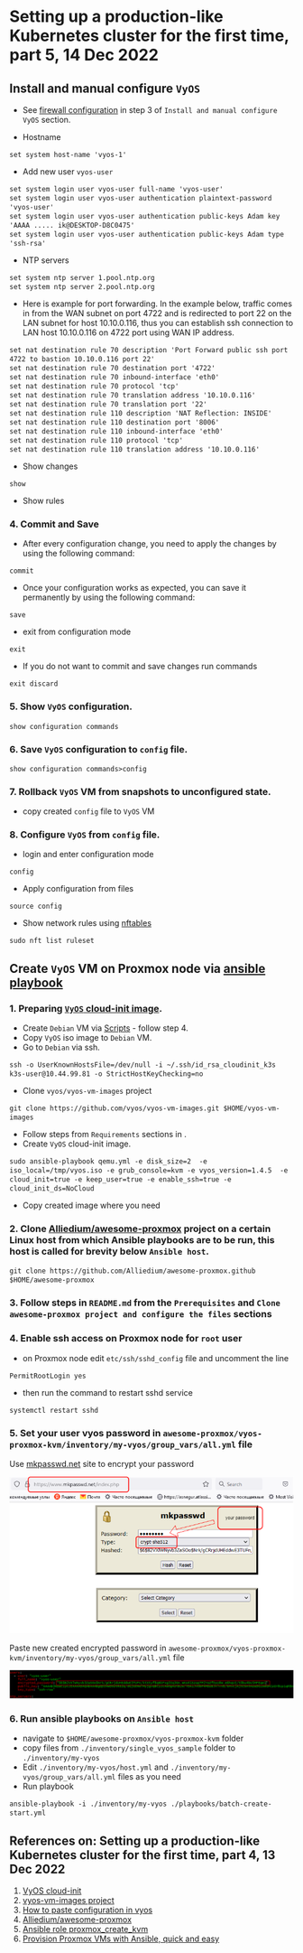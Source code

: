 # Setting up a production-like Kubernetes cluster for the first time, part 5, 14 Dec 2022
  
  ## Install and manual configure `VyOS`
  
  * See [firewall configuration](../38_setting_up_production_like_kubernetes_cluster_part_3_13_dec_2022/README.md) in step 3 of `Install and manual configure VyOS` section.
   
  * Hostname
  
  ```
  set system host-name 'vyos-1'
  ```
  * Add new user `vyos-user`
  
  ```
  set system login user vyos-user full-name 'vyos-user'
  set system login user vyos-user authentication plaintext-password 'vyos-user'
  set system login user vyos-user authentication public-keys Adam key 'AAAA ..... ik@DESKTOP-D8C0475'
  set system login user vyos-user authentication public-keys Adam type 'ssh-rsa'
  ```

  * NTP servers
  
  ```
  set system ntp server 1.pool.ntp.org
  set system ntp server 2.pool.ntp.org
  ```

  * Here is example for port forwarding. In the example below, traffic comes in from the WAN subnet on port 4722 and is redirected to port 22 on the LAN subnet for host 10.10.0.116, thus you can establish ssh connection  to LAN host 10.10.0.116 on 4722 port using WAN IP address.
  
  ```
  set nat destination rule 70 description 'Port Forward public ssh port 4722 to bastion 10.10.0.116 port 22'
  set nat destination rule 70 destination port '4722'
  set nat destination rule 70 inbound-interface 'eth0'
  set nat destination rule 70 protocol 'tcp'
  set nat destination rule 70 translation address '10.10.0.116'
  set nat destination rule 70 translation port '22'
  set nat destination rule 110 description 'NAT Reflection: INSIDE'
  set nat destination rule 110 destination port '8006'
  set nat destination rule 110 inbound-interface 'eth0'
  set nat destination rule 110 protocol 'tcp'
  set nat destination rule 110 translation address '10.10.0.116'
  ```

  * Show changes
  
  ```
  show
  ```

  * Show rules

  ### 4. Commit and Save

  * After every configuration change, you need to apply the changes by using the following command:

  ```
  commit
  ```

  * Once your configuration works as expected, you can save it permanently by using the following command:
  
  ```
  save
  ```

  * exit from configuration mode
  
  ```
  exit
  ```

  * If you do not want to commit and save changes run commands
  
  ```
  exit discard
  ```

  ### 5. Show `VyOS` configuration.

  ```
  show configuration commands
  ```

  ### 6. Save `VyOS` configuration to `config` file.

  ```
  show configuration commands>config
  ```

  ### 7. Rollback `VyOS` VM from snapshots to unconfigured state.
  * copy created `config` file to `VyOS` VM 

  ### 8. Configure  `VyOS` from `config` file.

  * login and enter configuration mode
  
  ```
  config
  ```

  * Apply configuration from files
  
  ```
  source config
  ```

  * Show network rules using [nftables](https://wiki.nftables.org/wiki-nftables/index.php/Quick_reference-nftables_in_10_minutes)
  
  ```
  sudo nft list ruleset
  ```

## Create `VyOS` VM on Proxmox node via [ansible playbook](https://github.com/Alliedium/awesome-proxmox)
  
  ### 1. Preparing [`VyOS` cloud-init image](https://github.com/vyos/vyos-vm-images).

  * Create `Debian` VM via [Scripts](../29_kubernetes_setting_up_k3s_prod_like_configuring_opnsense_creating_k3s_nodes_part_2-10_nov_2022/README.md#4-use-these-awesome-linux-configtreemasterproxmox7cloud-init-scripts-for-create-vms-on-proxmox-read-the-readme-before-using-these-scripts-copy-the-configuration-and-adjust-it-to-match-your-case) - follow step 4.
  * Copy `VyOS` iso image to `Debian` VM.
  * Go to `Debian` via ssh.
  
  ```
  ssh -o UserKnownHostsFile=/dev/null -i ~/.ssh/id_rsa_cloudinit_k3s k3s-user@10.44.99.81 -o StrictHostKeyChecking=no
  ```
  
  * Clone `vyos/vyos-vm-images` project
  
  ```
  git clone https://github.com/vyos/vyos-vm-images.git $HOME/vyos-vm-images
  ```

  * Follow steps from `Requirements` sections in .
  * Create `VyOS` cloud-init image.
  
  ```
  sudo ansible-playbook qemu.yml -e disk_size=2  -e iso_local=/tmp/vyos.iso -e grub_console=kvm -e vyos_version=1.4.5  -e cloud_init=true -e keep_user=true -e enable_ssh=true -e cloud_init_ds=NoCloud
  ```
  * Copy created image where you need
  
  ### 2. Clone [Alliedium/awesome-proxmox](https://github.com/Alliedium/awesome-proxmox/tree/main/vyos-proxmox-kvm) project on a certain Linux host from which Ansible playbooks are to be run, this host is called for brevity below `Ansible host`.

  ```
  git clone https://github.com/Alliedium/awesome-proxmox.github $HOME/awesome-proxmox
  ```

  ### 3. Follow steps in `README.md` from the `Prerequisites` and `Clone awesome-proxmox project and configure the files` sections

  ### 4. Enable ssh access on Proxmox node for `root` user
  * on Proxmox node edit `etc/ssh/sshd_config` file and uncomment the line
  
  ```
  PermitRootLogin yes
  ```

  * then run the command to restart sshd service
  
  ```
  systemctl restart sshd
  ```
  ### 5. Set your user vyos password in `awesome-proxmox/vyos-proxmox-kvm/inventory/my-vyos/group_vars/all.yml` file

  Use [mkpasswd.net](https://www.mkpasswd.net/index.php) site to encrypt your password

  ![mkpasswd](./image/mkpasswd.png)

  Paste new created encrypted password in `awesome-proxmox/vyos-proxmox-kvm/inventory/my-vyos/group_vars/all.yml` file

  ![mkpasswd_2](./image/mkpasswd_2.png)

  ### 6. Run ansible playbooks on `Ansible host`
  
  * navigate to `$HOME/awesome-proxmox/vyos-proxmox-kvm` folder
  * copy files from `./inventory/single_vyos_sample` folder to `./inventory/my-vyos`
  * Edit `./inventory/my-vyos/host.yml` and `./inventory/my-vyos/group_vars/all.yml` files as you need
  * Run playbook

  ```
  ansible-playbook -i ./inventory/my-vyos ./playbooks/batch-create-start.yml
  ```

 ## References on: Setting up a production-like Kubernetes cluster for the first time, part 4, 13 Dec 2022 ##

1. [VyOS cloud-init](https://docs.vyos.io/en/latest/automation/cloud-init.html)
2. [vyos-vm-images project](https://github.com/vyos/vyos-vm-images)
3. [How to paste configuration in vyos](https://forum.vyos.io/t/how-to-paste-configuration-in-vyos/612/5)
4. [Alliedium/awesome-proxmox](https://github.com/Alliedium/awesome-proxmox)
5. [Ansible role proxmox_create_kvm](https://github.com/UdelaRInterior/ansible-role-proxmox-create-kvm)
6. [Provision Proxmox VMs with Ansible, quick and easy](https://vectops.com/2020/01/provision-proxmox-vms-with-ansible-quick-and-easy/)